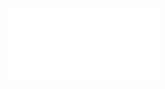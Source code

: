 <html>
<head></head>
<body>
<embed src="Z_CKA/img/k8s-cert.pdf" type="application/pdf">
</body>
</html>